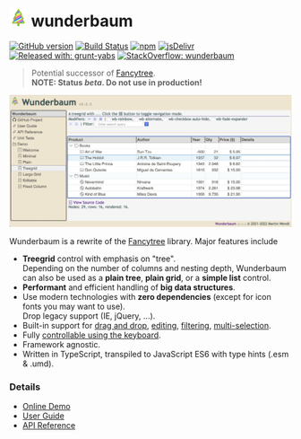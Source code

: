 # ![](docs/assets/tree_logo_32.png) wunderbaum
[![GitHub version](https://img.shields.io/github/v/release/mar10/wunderbaum?display_name=tag&sort=semver)](https://github.com/mar10/wunderbaum/releases/latest)
[![Build Status](https://travis-ci.com/mar10/wunderbaum.svg?branch=main)](https://travis-ci.com/github/mar10/wunderbaum)
[![npm](https://img.shields.io/npm/dm/wunderbaum.svg)](https://www.npmjs.com/package/wunderbaum)
[![jsDelivr](https://data.jsdelivr.com/v1/package/npm/wunderbaum/badge)](https://www.jsdelivr.com/package/npm/wunderbaum)
[![Released with: grunt-yabs](https://img.shields.io/badge/released%20with-grunt--yabs-yellowgreen)](https://github.com/mar10/grunt-yabs)
[![StackOverflow: wunderbaum](https://img.shields.io/badge/StackOverflow-wunderbaum-blue.svg)](https://stackoverflow.com/questions/tagged/wunderbaum)


> Potential successor of [Fancytree](https://github.com/mar10/fancytree).<br>
> **NOTE: Status _beta_. Do not use in production!**

[![Demo](docs/assets/teaser_2.png?raw=true)](https://mar10.github.io/wunderbaum/demo/)

Wunderbaum is a rewrite of the [Fancytree](https://github.com/mar10/fancytree)
library. Major features include

- **Treegrid** control with emphasis on "tree".<br>
  Depending on the number of columns and nesting depth, Wunderbaum can also be
  used as a **plain tree**, **plain grid**, or a **simple list** control.
- **Performant** and efficient handling of **big data structures**.
- Use modern technologies with **zero dependencies** (except for icon fonts you
  may want to use).<br>
  Drop legacy support (IE, jQuery, ...).
- Built-in support for
  <!-- [aria](https://www.w3.org/TR/wai-aria-1.1/), -->
  [drag and drop](https://mar10.github.io/wunderbaum/#/tutorial/tutorial_dnd),
  [editing](https://mar10.github.io/wunderbaum/#/tutorial/tutorial_edit),
  [filtering](https://mar10.github.io/wunderbaum/#/tutorial/tutorial_filter),
  [multi-selection](https://mar10.github.io/wunderbaum/#/tutorial/tutorial_select).
- Fully [controllable using the keyboard](https://mar10.github.io/wunderbaum/#/tutorial/tutorial_keyboard).
- Framework agnostic.
- Written in TypeScript, transpiled to JavaScript ES6 with type hints (.esm & .umd).
  <!-- - Good documentation. -->
  <!-- - Decent test coverage. -->

### Details

- [Online Demo](https://mar10.github.io/wunderbaum/demo/)
- [User Guide](https://mar10.github.io/wunderbaum/)
- [API Reference](https://mar10.github.io/wunderbaum/api/index.html)
